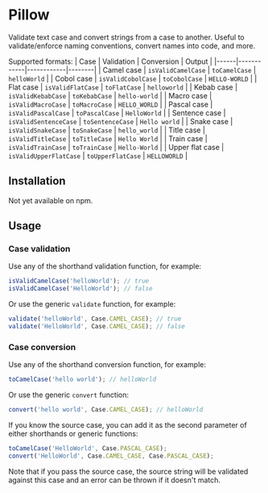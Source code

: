 # Pillow

Validate text case and convert strings from a case to another. Useful to validate/enforce naming conventions, convert names into code, and more.

Supported formats:
| Case | Validation | Conversion | Output |
|------|------------|------------|--------|
| Camel case | `isValidCamelCase` | `toCamelCase` | `helloWorld` |
| Cobol case | `isValidCobolCase` | `toCobolCase` | `HELLO-WORLD` |
| Flat case | `isValidFlatCase` | `toFlatCase` | `helloworld` |
| Kebab case | `isValidKebabCase` | `toKebabCase` | `hello-world` |
| Macro case | `isValidMacroCase` | `toMacroCase` | `HELLO_WORLD` |
| Pascal case | `isValidPascalCase` | `toPascalCase` | `HelloWorld` |
| Sentence case | `isValidSentenceCase` | `toSentenceCase` | `Hello world` |
| Snake case | `isValidSnakeCase` | `toSnakeCase` | `hello_world` |
| Title case | `isValidTitleCase` | `toTitleCase` | `Hello World` |
| Train case | `isValidTrainCase` | `toTrainCase` | `Hello-World` |
| Upper flat case | `isValidUpperFlatCase` | `toUpperFlatCase` | `HELLOWORLD` |

## Installation

Not yet available on npm.

## Usage

### Case validation

Use any of the shorthand validation function, for example:

```typescript
isValidCamelCase('helloWorld'); // true
isValidCamelCase('HelloWorld'); // false
```

Or use the generic `validate` function, for example:

```typescript
validate('helloWorld', Case.CAMEL_CASE); // true
validate('HelloWorld', Case.CAMEL_CASE); // false
```

### Case conversion

Use any of the shorthand conversion function, for example:

```typescript
toCamelCase('hello world'); // helloWorld
```

Or use the generic `convert` function:

```typescript
convert('hello world', Case.CAMEL_CASE); // helloWorld
```

If you know the source case, you can add it as the second parameter of either shorthands or generic functions:

```typescript
toCamelCase('HelloWorld', Case.PASCAL_CASE);
convert('HelloWorld', Case.CAMEL_CASE, Case.PASCAL_CASE);
```

Note that if you pass the source case, the source string will be validated against this case and an error can be thrown if it doesn't match.
